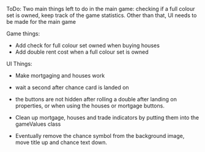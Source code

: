 ToDo:
Two main things left to do in the main game: checking if a full colour set is owned, keep track of the game statistics.
Other than that, UI needs to be made for the main game

Game things:
- Add check for full colour set owned when buying houses
- Add double rent cost when a full colour set is owned


UI Things:
- Make mortgaging and houses work
- wait a second after chance card is landed on
- the buttons are not hidden after rolling a double after landing on properties, or when using the houses or mortgage buttons.


- Clean up mortgage, houses and trade indicators by putting them into the gameValues class
- Eventually remove the chance symbol from the background image, move title up and chance text down.
